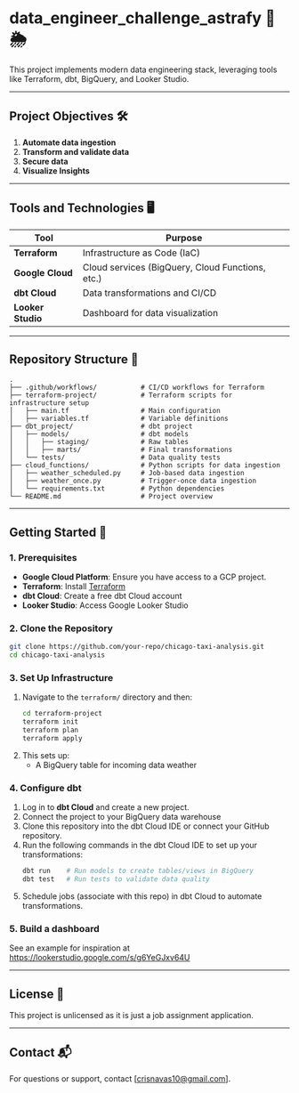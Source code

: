 # data_engineer_challenge_astrafy 🚖🌦️
This project implements modern data engineering stack, leveraging tools like Terraform, dbt, BigQuery, and Looker Studio.

------

## **Project Objectives** 🛠️
1. **Automate data ingestion**
2. **Transform and validate data**
3. **Secure data**
4. **Visualize Insights**

---
## **Tools and Technologies** 🖥️
| Tool            | Purpose                           |
|-----------------|-----------------------------------|
| **Terraform**   | Infrastructure as Code (IaC)     |
| **Google Cloud**| Cloud services (BigQuery, Cloud Functions, etc.) |
| **dbt Cloud**   | Data transformations and CI/CD   |
| **Looker Studio** | Dashboard for data visualization |

---

## **Repository Structure** 📂
```plaintext
.
├── .github/workflows/           # CI/CD workflows for Terraform
├── terraform-project/           # Terraform scripts for infrastructure setup
│   ├── main.tf                  # Main configuration
│   ├── variables.tf             # Variable definitions
├── dbt_project/                 # dbt project
│   ├── models/                  # dbt models
│   │   ├── staging/             # Raw tables
│   │   ├── marts/               # Final transformations
│   └── tests/                   # Data quality tests
├── cloud_functions/             # Python scripts for data ingestion
│   ├── weather_scheduled.py     # Job-based data ingestion
│   ├── weather_once.py          # Trigger-once data ingestion
│   └── requirements.txt         # Python dependencies
└── README.md                    # Project overview
```

---

## **Getting Started** 🚀

### **1. Prerequisites**
- **Google Cloud Platform**: Ensure you have access to a GCP project.
- **Terraform**: Install [Terraform](https://www.terraform.io/downloads)
- **dbt Cloud**: Create a free dbt Cloud account
- **Looker Studio**: Access Google Looker Studio

### **2. Clone the Repository**
```bash
git clone https://github.com/your-repo/chicago-taxi-analysis.git
cd chicago-taxi-analysis
```

### **3. Set Up Infrastructure**
1. Navigate to the `terraform/` directory and then:
   ```bash
   cd terraform-project
   terraform init
   terraform plan
   terraform apply
   ```
2. This sets up:
   - A BigQuery table for incoming data weather

### **4. Configure dbt**
1. Log in to **dbt Cloud** and create a new project.
2. Connect the project to your BigQuery data warehouse
3. Clone this repository into the dbt Cloud IDE or connect your GitHub repository.
4. Run the following commands in the dbt Cloud IDE to set up your transformations:
   ```bash
   dbt run    # Run models to create tables/views in BigQuery
   dbt test   # Run tests to validate data quality
   ```
5. Schedule jobs (associate with this repo) in dbt Cloud to automate transformations.

### **5. Build a dashboard**
See an example for inspiration at https://lookerstudio.google.com/s/g6YeGJxv64U

---

## **License** 📄
This project is unlicensed as it is just a job assignment application.

---

## **Contact** 📬
For questions or support, contact [crisnavas10@gmail.com].